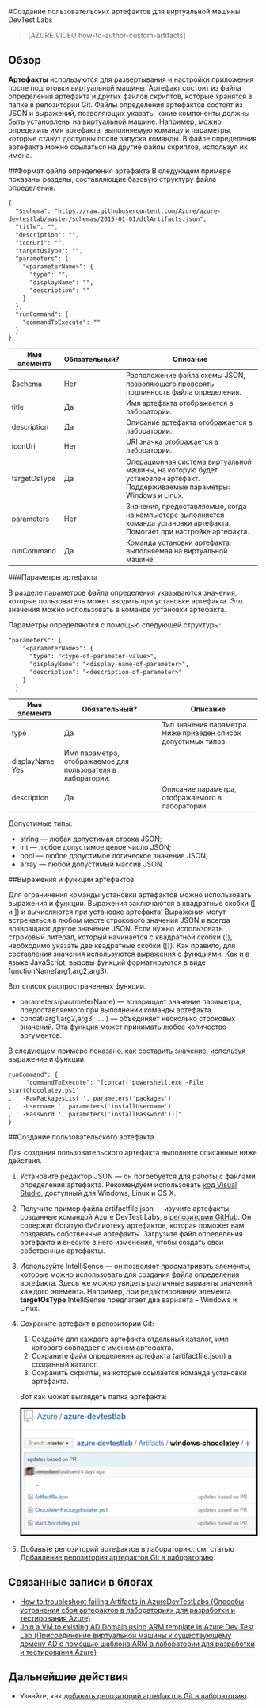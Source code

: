 <properties 
	pageTitle="Создание пользовательских артефактов для виртуальной машины DevTest Labs | Microsoft Azure"
	description="Узнайте, как создавать собственные артефакты, которые можно использовать с помощью решения DevTest Lab."
	services="devtest-lab,virtual-machines"
	documentationCenter="na"
	authors="tomarcher"
	manager="douge"
	editor=""/>

<tags
	ms.service="devtest-lab"
	ms.workload="na"
	ms.tgt_pltfrm="na"
	ms.devlang="na"
	ms.topic="article"
	ms.date="08/01/2016"
	ms.author="tarcher"/>

#Создание пользовательских артефактов для виртуальной машины DevTest Labs

> [AZURE.VIDEO how-to-author-custom-artifacts] 

## Обзор
**Артефакты** используются для развертывания и настройки приложения после подготовки виртуальной машины. Артефакт состоит из файла определения артефакта и других файлов скриптов, которые хранятся в папке в репозитории Git. Файлы определения артефактов состоят из JSON и выражений, позволяющих указать, какие компоненты должны быть установлены на виртуальной машине. Например, можно определить имя артефакта, выполняемую команду и параметры, которые станут доступны после запуска команды. В файле определения артефакта можно ссылаться на другие файлы скриптов, используя их имена.

##Формат файла определения артефакта
В следующем примере показаны разделы, составляющие базовую структуру файла определения.

	{
	  "$schema": "https://raw.githubusercontent.com/Azure/azure-devtestlab/master/schemas/2015-01-01/dtlArtifacts.json",
	  "title": "",
	  "description": "",
	  "iconUri": "",
	  "targetOsType": "",
	  "parameters": {
	    "<parameterName>": {
	      "type": "",
	      "displayName": "",
	      "description": ""
	    }
	  },
	  "runCommand": {
	    "commandToExecute": ""
	  }
	}

| Имя элемента | Обязательный? | Описание
| ------------ | --------- | -----------
| $schema | Нет | Расположение файла схемы JSON, позволяющего проверять подлинность файла определения.
| title | Да | Имя артефакта отображается в лаборатории.
| description | Да | Описание артефакта отображается в лаборатории.
| iconUri | Нет | URI значка отображается в лаборатории.
| targetOsType | Да | Операционная система виртуальной машины, на которую будет установлен артефакт. Поддерживаемые параметры: Windows и Linux.
| parameters | Нет | Значения, предоставляемые, когда на компьютере выполняется команда установки артефакта. Помогает при настройке артефакта.
| runCommand | Да | Команда установки артефакта, выполняемая на виртуальной машине.

###Параметры артефакта

В разделе параметров файла определения указываются значения, которые пользователь может вводить при установке артефакта. Это значения можно использовать в команде установки артефакта.

Параметры определяются с помощью следующей структуры:

	"parameters": {
	    "<parameterName>": {
	      "type": "<type-of-parameter-value>",
	      "displayName": "<display-name-of-parameter>",
	      "description": "<description-of-parameter>"
	    }
	  }

| Имя элемента | Обязательный? | Описание
| ------------ | --------- | -----------
| type | Да | Тип значения параметра. Ниже приведен список допустимых типов.
| displayName Yes | Имя параметра, отображаемое для пользователя в лаборатории.
| description | Да | Описание параметра, отображаемого в лаборатории.

Допустимые типы:

- string — любая допустимая строка JSON;
- int — любое допустимое целое число JSON;
- bool — любое допустимое логическое значение JSON;
- array — любой допустимый массив JSON.

##Выражения и функции артефактов

Для ограничения команды установки артефактов можно использовать выражения и функции. Выражения заключаются в квадратные скобки ([ и ]) и вычисляются при установке артефакта. Выражения могут встречаться в любом месте строкового значения JSON и всегда возвращают другое значение JSON. Если нужно использовать строковый литерал, который начинается с квадратной скобки ([), необходимо указать две квадратные скобки ([[). Как правило, для составления значения используются выражения с функциями. Как и в языке JavaScript, вызовы функций форматируются в виде functionName(arg1,arg2,arg3).

Вот список распространенных функции.

- parameters(parameterName) — возвращает значение параметра, предоставляемого при выполнении команды артефакта.
- concat(arg1,arg2,arg3, …..) — объединяет несколько строковых значений. Эта функция может принимать любое количество аргументов.

В следующем примере показано, как составить значение, используя выражение и функции.

	runCommand": {
	     "commandToExecute": "[concat('powershell.exe -File startChocolatey.ps1'
	, ' -RawPackagesList ', parameters('packages')
	, ' -Username ', parameters('installUsername')
	, ' -Password ', parameters('installPassword'))]"
	}

##Создание пользовательского артефакта

Для создания пользовательского артефакта выполните описанные ниже действия.

1. Установите редактор JSON — он потребуется для работы с файлами определения артефакта. Рекомендуем использовать [код Visual Studio](https://code.visualstudio.com/), доступный для Windows, Linux и OS X.

1. Получите пример файла artifactfile.json — изучите артефакты, созданные командой Azure DevTest Labs, в [репозитории GitHub](https://github.com/Azure/azure-devtestlab). Он содержит богатую библиотеку артефактов, которая поможет вам создавать собственные артефакты. Загрузите файл определения артефакта и внесите в него изменения, чтобы создать свои собственные артефакты.

1. Используйте IntelliSense — он позволяет просматривать элементы, которые можно использовать для создания файла определения артефакта. Здесь же можно увидеть различные варианты значений каждого элемента. Например, при редактировании элемента **targetOsType** IntelliSense предлагает два варианта – Windows и Linux.

1. Сохраните артефакт в репозитории Git:
	1. Создайте для каждого артефакта отдельный каталог, имя которого совпадает с именем артефакта.
	1. Сохраните файл определения артефакта (artifactfile.json) в созданный каталог.
	1. Сохранить скрипты, на которые ссылается команда установки артефакта.

	Вот как может выглядеть папка артефакта:

	![Пример репозитория артефактов Git](./media/devtest-lab-artifact-author/git-repo.png)

1. Добавьте репозиторий артефактов в лабораторию: см. статью [Добавление репозитория артефактов Git в лабораторию](devtest-lab-add-artifact-repo.md).

## Связанные записи в блогах
- [How to troubleshoot failing Artifacts in AzureDevTestLabs (Способы устранения сбоя артефактов в лабораториях для разработки и тестирования Azure)](http://www.visualstudiogeeks.com/blog/DevOps/How-to-troubleshoot-failing-artifacts-in-AzureDevTestLabs)
- [Join a VM to existing AD Domain using ARM template in Azure Dev Test Lab (Присоединение виртуальной машины к существующему домену AD с помощью шаблона ARM в лаборатории для разработки и тестирования Azure)](http://www.visualstudiogeeks.com/blog/DevOps/Join-a-VM-to-existing-AD-domain-using-ARM-template-AzureDevTestLabs)

## Дальнейшие действия

- Узнайте, как [добавить репозиторий артефактов Git в лабораторию](devtest-lab-add-artifact-repo.md).

<!---HONumber=AcomDC_0803_2016-->